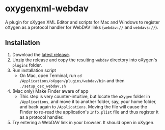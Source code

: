 # oxygenxml-webdav

A plugin for oXygen XML Editor and scripts for Mac and Windows to register oXygen as a protocol handler for WebDAV links (`webdav://` and `webdavs://`). 

## Installation

1. Download the [latest release](https://github.com/shabanovd/oxygenxml-webdav/releases).
2. Unzip the release and copy the resulting `webdav` directory into oXygen's `plugins` folder.
3. Run installation script
    - On Mac, open Terminal, run `cd /Applications/oXygen/plugins/webdav/bin` and then `./setup_osx_webdav.sh`
4. (Mac only) Make Finder aware of app
    - This step is very counter-intuitive, but locate the `oXygen` folder in `/Applications`, and move it to another folder, say, your home folder, and back again to `/Applications`. Moving the file will cause the Finder to re-read the application's `Info.plist` file and thus register it as a protocol handler.
5. Try entering a WebDAV link in your browser. It should open in oXygen.
